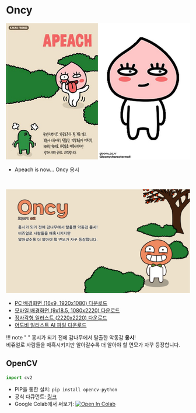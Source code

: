 # Oncy

![Apeach](img/kakao_original/apeach.jpg)

- Apeach is now... Oncy 옹시

<br>

![Oncy](img/pc_1920_1080/oncy_pc.jpg)

- [PC 배경화면 (16x9, 1920x1080) 다운로드](img/pc_1920_1080/oncy_pc.jpg)
- [모바일 배경화면 (9x18.5, 1080x2220) 다운로드](img/mobile_1080_2220/oncy_mobile.jpg)
- [정사각형 일러스트 (2220x2220) 다운로드](img/square_2220_2220/oncy_square.jpg)
- [어도비 일러스트 AI 파일 다운로드](illustration_files/oncy.ai)

!!! note " "
    홍시가 되기 전에 감나무에서 탈출한 악동감 **옹시**!
    <br>
    비쥬얼로 사람들을 매혹시키지만 알아갈수록 더 알아야 할 면모가 자꾸 등장합니다.

## OpenCV

```python
import cv2
```

- PIP을 통한 설치: ``` pip install opencv-python ```
- 공식 다큐먼트: [링크](https://docs.opencv.org/4.5.2/d6/d00/tutorial_py_root.html)
- Google Colab에서 써보기: [![Open In Colab](https://colab.research.google.com/assets/colab-badge.svg)](https://colab.research.google.com/github/FeetCodingHommy/pypyo-friends/blob/master/jupyternotebooks/oncy.ipynb)